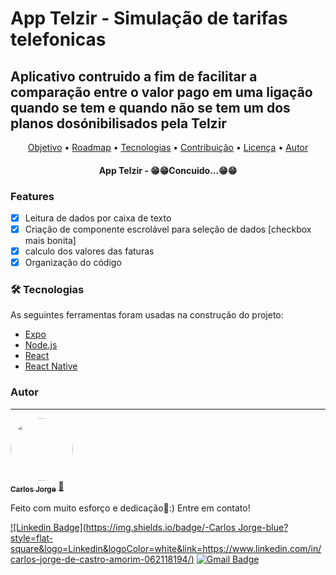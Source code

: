 # App Telzir - Simulação de tarifas telefonicas

## Aplicativo contruido a fim de facilitar a comparação entre o valor pago em uma ligação quando se tem e quando não se tem um dos planos dosónibilisados pela Telzir

<p align="center">
 <a href="#objetivo">Objetivo</a> •
 <a href="#roadmap">Roadmap</a> • 
 <a href="#tecnologias">Tecnologias</a> • 
 <a href="#contribuicao">Contribuição</a> • 
 <a href="#licenc-a">Licença</a> • 
 <a href="#autor">Autor</a>
</p>

<h4 align="center"> 
 App Telzir - 😁😁Concuido...😁😁
</h4>

### Features

- [x] Leitura de dados por caixa de texto
- [x] Criação de componente escrolável para seleção de dados [checkbox mais bonita]
- [x] calculo dos valores das faturas
- [x] Organização do código

### 🛠 Tecnologias

As seguintes ferramentas foram usadas na construção do projeto:

- [Expo](https://expo.io/)
- [Node.js](https://nodejs.org/en/)
- [React](https://pt-br.reactjs.org/)
- [React Native](https://reactnative.dev/)


### Autor
---

<a href="https://www.instagram.com/carlosjorge0000/">
 <img style="border-radius: 50%;" src="https://instagram.ffor4-1.fna.fbcdn.net/v/t51.2885-19/s150x150/52308099_674347649650689_1909127956802830336_n.jpg?tp=1&_nc_ht=instagram.ffor4-1.fna.fbcdn.net&_nc_ohc=Qz-d8YK8Dm8AX-mVTyc&ccb=7-4&oh=d67fff940161fe7a201928bf44abec48&oe=6083E3CA&_nc_sid=7bff83" width="100px;" alt=""/>
 <br />
 <sub><b>Carlos Jorge</b></sub></a> <a href="https://www.linkedin.com/in/carlos-jorge-de-castro-amorim-062118194/" title="Rocketseat">🚀</a>


Feito com muito esforço e dedicação🏽:) Entre em contato!

[![Linkedin Badge](https://img.shields.io/badge/-Carlos Jorge-blue?style=flat-square&logo=Linkedin&logoColor=white&link=https://www.linkedin.com/in/carlos-jorge-de-castro-amorim-062118194/)](https://www.linkedin.com/in/tgmarinho/) 
[![Gmail Badge](https://img.shields.io/badge/-carlosjorge26111999@gmail.com-c14438?style=flat-square&logo=Gmail&logoColor=white&link=mailto:carlosjorge26111999@gmail.com)](carlosjorge26111999@gmail.)
